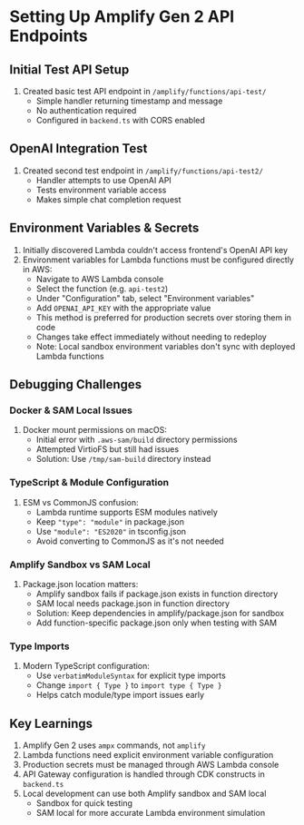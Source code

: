 # Setting Up Amplify Gen 2 API Endpoints

## Initial Test API Setup
1. Created basic test API endpoint in `/amplify/functions/api-test/`
   - Simple handler returning timestamp and message
   - No authentication required
   - Configured in `backend.ts` with CORS enabled

## OpenAI Integration Test
1. Created second test endpoint in `/amplify/functions/api-test2/`
   - Handler attempts to use OpenAI API
   - Tests environment variable access
   - Makes simple chat completion request

## Environment Variables & Secrets
1. Initially discovered Lambda couldn't access frontend's OpenAI API key
2. Environment variables for Lambda functions must be configured directly in AWS:
   - Navigate to AWS Lambda console
   - Select the function (e.g. `api-test2`)
   - Under "Configuration" tab, select "Environment variables"
   - Add `OPENAI_API_KEY` with the appropriate value
   - This method is preferred for production secrets over storing them in code
   - Changes take effect immediately without needing to redeploy
   - Note: Local sandbox environment variables don't sync with deployed Lambda functions

## Debugging Challenges

### Docker & SAM Local Issues
1. Docker mount permissions on macOS:
   - Initial error with `.aws-sam/build` directory permissions
   - Attempted VirtioFS but still had issues
   - Solution: Use `/tmp/sam-build` directory instead

### TypeScript & Module Configuration
1. ESM vs CommonJS confusion:
   - Lambda runtime supports ESM modules natively
   - Keep `"type": "module"` in package.json
   - Use `"module": "ES2020"` in tsconfig.json
   - Avoid converting to CommonJS as it's not needed

### Amplify Sandbox vs SAM Local
1. Package.json location matters:
   - Amplify sandbox fails if package.json exists in function directory
   - SAM local needs package.json in function directory
   - Solution: Keep dependencies in amplify/package.json for sandbox
   - Add function-specific package.json only when testing with SAM

### Type Imports
1. Modern TypeScript configuration:
   - Use `verbatimModuleSyntax` for explicit type imports
   - Change `import { Type }` to `import type { Type }`
   - Helps catch module/type import issues early

## Key Learnings
1. Amplify Gen 2 uses `ampx` commands, not `amplify`
2. Lambda functions need explicit environment variable configuration
3. Production secrets must be managed through AWS Lambda console
4. API Gateway configuration is handled through CDK constructs in `backend.ts`
5. Local development can use both Amplify sandbox and SAM local
   - Sandbox for quick testing
   - SAM local for more accurate Lambda environment simulation 